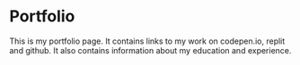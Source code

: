 # Portfolio

This is my portfolio page. It contains links to my work on codepen.io, replit and github. It also contains information about my education and experience.
